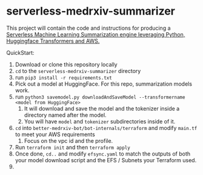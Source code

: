 # serverless-medrxiv-summarizer
This project will contain the code and instructions for producing a [Serverless Machine Learning Summarization engine leveraging Python, Huggingface Transformers and AWS.](https://medium.com/p/849921f5f558)

QuickStart:

1) Download or clone this repository locally
2) `cd` to the `serverless-medrxiv-summarizer` directory
3) run `pip3 install -r requirements.txt`
4) Pick out a model at HuggingFace. For this repo, summarization models work.
5) run `python3 savemodel.py downloadAndSaveModel --transformername <model from HuggingFace>`
   1) It will download and save the model and the tokenizer inside a directory named after the model.
   2) You will have `model` and `tokenizer` subdirectories inside of it.
6) `cd` into `better-medrxiv-bot/bot-internals/terraform` and modify `main.tf` to meet your AWS requirements
   1) Focus on the vpc id and the profile.
7) Run `terraform init` and then `terraform apply`
8) Once done, `cd..` and modify `efsync.yaml` to match the outputs of both your model download script and the EFS / Subnets your Terraform used.
9) 
